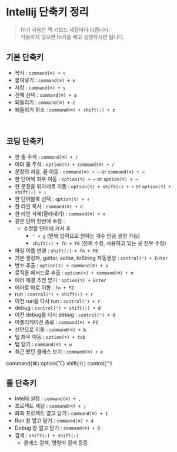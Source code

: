 # Intellij 단축키 정리

> fn키 사용은 맥 키보드 세팅마다 다릅니다. <br/> 작동하지 않으면 fn키를 빼고 실행하시면 됩니다.

## 기본 단축키
- 복사 : `command(⌘) + c`
- 붙여넣기 : `command(⌘) + v`
- 저장 : `command(⌘) + s`
- 전체 선택 : `command(⌘) + a`
- 되돌리기 : `command(⌘) + z`
- 되돌리기 취소 : `command(⌘) + shift(⇧) + z`

<br/>

## 코딩 단축키

- 한 줄 주석 : `command(⌘) + /`
- 여러 줄 주석 : `option(⌥) + command(⌘) + /`
- 문장의 처음, 끝 이동 : `command(⌘) + ←` or `command(⌘) + →`
- 한 단어씩 좌우 이동 : `option(⌥) + ←` or `option(⌥) + →`
- 한 문장을 위아래로 이동 : `option(⌥) + shift(⇧) + ↑` or `option(⌥) + shift(⇧) + ↓`
- 한 단어블록 선택 : `option(⌥) + ↑`
- 한 라인 복사 : `command(⌘) + d`
- 한 라인 삭제(잘라내기) : `command(⌘) + x`
- 같은 단어 한번에 수정 : 
    - 수정할 단어에 커서 후 
        - `⌃ + g` (반복 입력으로 원하는 개수 만큼 설정 가능)
        - `shift(⇧) + fn + F6` (전체 수정, 사용하고 있는 곳 전부 수정)
- 파일 이름 변경 : `shift(⇧) + fn + F6`
- 기본 생성자, getter, setter, toString 자동생성 : `control(⌃) + Enter`
- 변수 추출 : `option(⌥) + command(⌘) + v`
- 로직을 메서드로 추출 : `option(⌥) + command(⌘) + m`
- 에러 해결 추천 받기 : `option(⌥) + Enter`
- 에러로 바로 이동 : `fn + F2`
- run : `control(⌃) + shift(⇧) + r`
- 이전 run을 다시 run : `control(⌃) + r`
- debug : `control(⌃) + shift(⇧) + d`
- 이전 debug를 다시 debug : `control(⌃) + d`
- 어플리케이션 종료 : `command(⌘) + F2`
- 선언으로 이동 : `command(⌘) + b`
- 탭 좌우 이동 : `option(⌥) + tab`
- 탭 닫기 : `command(⌘) + w`
- 최근 봤던 클래스 보기 : `command(⌘) + e`


command(⌘)
option(⌥)
shift(⇧)
control(⌃)


## 툴 단축키
- Intellij 설정 : `command(⌘) + ,`
- 프로젝트 세팅 : `command(⌘) + ;`
- 좌측 프로젝트 열고 닫기 : `command(⌘) + 1`
- Run 창 열고 닫기 : `command(⌘) + 4`
- Debug 창 열고 닫기 : `command(⌘) + 5`
- 검색 : `shift(⇧) + shift(⇧)`
    - 클래스 검색, 명령어 검색 등등



